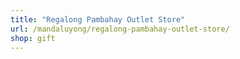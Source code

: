 ```yaml
---
title: "Regalong Pambahay Outlet Store"
url: /mandaluyong/regalong-pambahay-outlet-store/
shop: gift
---
```

